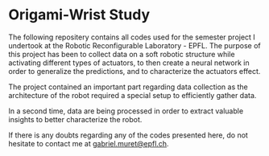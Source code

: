 # Origami-Wrist Study

The following repositery contains all  codes used for the semester project I undertook at the Robotic Reconfigurable Laboratory - EPFL. 
The purpose of this project has been to collect data on a soft robotic structure while activating different types of actuators, to then create a neural network in order to generalize the predictions, and to characterize the actuators effect.

The project contained an important part regarding data collection as the architecture of the robot required a special setup to efficiently gather data. 

In a second time, data are being processed in order to extract valuable insights to better characterize the robot. 

If there is any doubts regarding any of the codes presented here, do not hesitate to contact me at gabriel.muret@epfl.ch.
